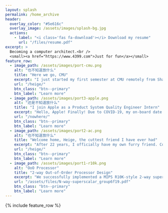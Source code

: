 ```yaml
---
layout: splash
permalink: /home_archive
header:
  overlay_color: "#5e616c"
  overlay_image: /assets/images/splash-bg.jpg
  actions:
    - label: "<i class='fas fa-download'></i> Download my resume"
      url: "/files/resume.pdf"
excerpt: >
  Becoming a computer architect.<br />
  <small><a href="https://www.4399.com">Just for fun</a></small>
feature_row:
  - image_path: /assets/images/port-cmu.png
    alt: "也不知道放什么"
    title: "Here we go, CMU"
    excerpt: "I just started my first semester at CMU remotely from Shanghai. It's quite a challange to do everything remotely. But check out my experience and thoughts."
    url: "/heige/"
    btn_class: "btn--primary"
    btn_label: "Learn more" 
  - image_path: /assets/images/port3-apple.png
    alt: "还是不知道放什么"
    title: "I join Apple as a Product System Quality Engineer Intern"
    excerpt: "Hello, Apple! Finally! Due to COVID-19, my on-board date was delayed for one month. But I got a chance to work on a product that will be delivered to our users."
    url: "/nowhere/"
    btn_class: "btn--primary"
    btn_label: "Learn more"     
  - image_path: /assets/images/port2-ac.png
    alt: "也不知道放什么"
    title: "Welcome home, Heige, the cuttest friend I have ever had"
    excerpt: "After 22 years, I officially have my own furry friend. Come say hi to Heige. "
    url: "/heige/"
    btn_class: "btn--primary"
    btn_label: "Learn more" 
  - image_path: /assets/images/port1-r10k.png
    alt: "OoO Processor"
    title: "2-way Out-of-Order Processor Design"
    excerpt: "We successfully implemented a MIPS R10K-style 2-way superscalar out-of-order processor with a ​clock period of 10.5 ns and an average ​CPI of 1.76​"
    url: "/assets/files/N-way-superscalar_group6f19.pdf"
    btn_class: "btn--primary"
    btn_label: "Learn more"
---
```

{% include feature_row %}
